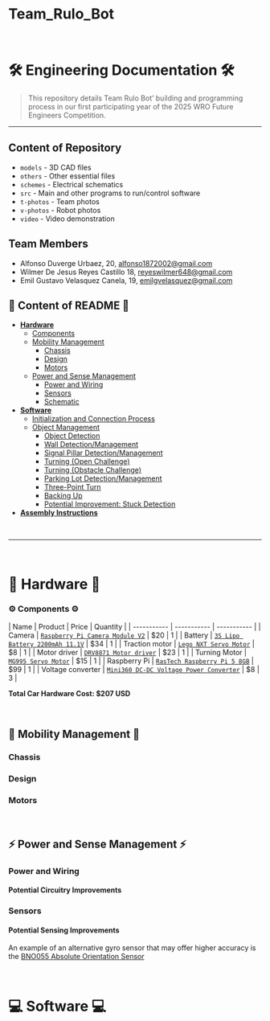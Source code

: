 # Team_Rulo_Bot
&nbsp;

🛠️ Engineering Documentation 🛠️
======

> This repository details Team Rulo Bot’ building and programming process in our first participating year of the 2025 WRO Future Engineers Competition.
&nbsp; 

---

## Content of Repository 
* `models` - 3D CAD files
* `others` - Other essential files
* `schemes` - Electrical schematics
* `src` - Main and other programs to run/control software
* `t-photos` - Team photos
* `v-photos` - Robot photos
* `video` - Video demonstration
&nbsp; 

Team Members
---

* Alfonso Duverge Urbaez, 20, alfonso1872002@gmail.com
* Wilmer De Jesus Reyes Castillo 18, reyeswilmer648@gmail.com
* Emil Gustavo Velasquez Canela, 19, emilgvelasquez@gmail.com



## 📖 Content of README 📖
* **[Hardware](#-hardware-)**
  * [Components](#%EF%B8%8F-components-%EF%B8%8F)
  * [Mobility Management](#-mobility-management-)
    * [Chassis](#chassis)
    * [Design](#design)
    * [Motors](#motors)
  * [Power and Sense Management](#-power-and-sense-management-)
    * [Power and Wiring](#power-and-wiring)
    * [Sensors](#sensors)
    * [Schematic](#schematic)
* **[Software](#-software-)**
  * [Initialization and Connection Process](#-initialization-and-connection-process-)
  * [Object Management](#object-management)
    *  [Object Detection](#object-detection--open-challenge--obstacle-challenge-)
    *  [Wall Detection/Management](#wall-detectionmanagement--open-challenge--obstacle-challenge-)
    *  [Signal Pillar Detection/Management](#signal-pillar-detectionmanagement--obstacle-challenge-)
    *  [Turning (Open Challenge)](#turning--open-challenge-)
    *  [Turning (Obstacle Challenge)](#turning--obstacle-challenge-)
    *  [Parking Lot Detection/Management](#parking-lot-detectionmanagement--obstacle-challenge-)
    *  [Three-Point Turn](#three-point-turn--obstacle-challenge-)
    *  [Backing Up](#backing-up--obstacle-challenge-)
    *  [Potential Improvement: Stuck Detection](#potential-improvement-stuck-detection--open-challenge--obstacle-challenge-)
* **[Assembly Instructions](#-complete-assembly-instructions-)**
  
&nbsp;

---

&nbsp;

🤖 Hardware 🤖
===


### ⚙️ Components ⚙️

| Name | Product | Price | Quantity |
| ----------- | ----------- | ----------- |
| Camera | [`Raspberry Pi Camera Module V2`](https://a.co/d/9sWVjcM) | $20 | 1 |
| Battery | [`3S Lipo Battery 2200mAh 11.1V`](https://a.co/d/3V4ITBv) | $34 | 1 |
| Traction motor | [`Lego NXT Servo Motor`](https://ebay.us/m/edWc1H) | $8 | 1 |
| Motor driver | [`DRV8871 Motor driver`](https://a.co/d/99h8can) | $23 | 1 |
| Turning Motor | [`MG995 Servo Motor`](https://a.co/d/fiWS9WQ) | $15 | 1 |
| Raspberry Pi | [`RasTech Raspberry Pi 5 8GB`](https://a.co/d/0iE3Rae) | $99 | 1 |
| Voltage converter | [`Mini360 DC-DC Voltage Power Converter`](https://a.co/d/gaePhae) | $8 | 3 |

**Total Car Hardware Cost: $207 USD**


&nbsp;

🚗 Mobility Management 🚗
---

### Chassis


### Design 



### Motors




&nbsp;

⚡ Power and Sense Management ⚡
---

### Power and Wiring


#### Potential Circuitry Improvements

### Sensors



#### Potential Sensing Improvements

An example of an alternative gyro sensor that may offer higher accuracy is the [BNO055 Absolute Orientation Sensor](https://www.pishop.ca/product/adafruit-9-dof-absolute-orientation-imu-fusion-breakout-bno055/)

&nbsp;

💻 Software 💻
===
  





&nbsp;
   
     
